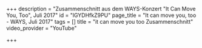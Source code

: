 +++
description = "Zusammenschnitt aus dem WAYS-Konzert \"It Can Move You, Too\", Juli 2017"
id = "lGYDHfkZ9PU"
page_title = "It can move you, too - WAYS, Juli 2017"
tags = []
title = "it can move you too Zusammenschnitt"
video_provider = "YouTube"

+++
